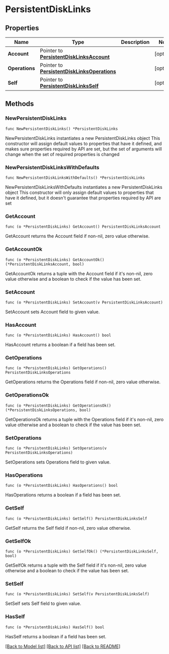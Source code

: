 # PersistentDiskLinks

## Properties

Name | Type | Description | Notes
------------ | ------------- | ------------- | -------------
**Account** | Pointer to [**PersistentDiskLinksAccount**](PersistentDiskLinksAccount.md) |  | [optional] 
**Operations** | Pointer to [**PersistentDiskLinksOperations**](PersistentDiskLinksOperations.md) |  | [optional] 
**Self** | Pointer to [**PersistentDiskLinksSelf**](PersistentDiskLinksSelf.md) |  | [optional] 

## Methods

### NewPersistentDiskLinks

`func NewPersistentDiskLinks() *PersistentDiskLinks`

NewPersistentDiskLinks instantiates a new PersistentDiskLinks object
This constructor will assign default values to properties that have it defined,
and makes sure properties required by API are set, but the set of arguments
will change when the set of required properties is changed

### NewPersistentDiskLinksWithDefaults

`func NewPersistentDiskLinksWithDefaults() *PersistentDiskLinks`

NewPersistentDiskLinksWithDefaults instantiates a new PersistentDiskLinks object
This constructor will only assign default values to properties that have it defined,
but it doesn't guarantee that properties required by API are set

### GetAccount

`func (o *PersistentDiskLinks) GetAccount() PersistentDiskLinksAccount`

GetAccount returns the Account field if non-nil, zero value otherwise.

### GetAccountOk

`func (o *PersistentDiskLinks) GetAccountOk() (*PersistentDiskLinksAccount, bool)`

GetAccountOk returns a tuple with the Account field if it's non-nil, zero value otherwise
and a boolean to check if the value has been set.

### SetAccount

`func (o *PersistentDiskLinks) SetAccount(v PersistentDiskLinksAccount)`

SetAccount sets Account field to given value.

### HasAccount

`func (o *PersistentDiskLinks) HasAccount() bool`

HasAccount returns a boolean if a field has been set.

### GetOperations

`func (o *PersistentDiskLinks) GetOperations() PersistentDiskLinksOperations`

GetOperations returns the Operations field if non-nil, zero value otherwise.

### GetOperationsOk

`func (o *PersistentDiskLinks) GetOperationsOk() (*PersistentDiskLinksOperations, bool)`

GetOperationsOk returns a tuple with the Operations field if it's non-nil, zero value otherwise
and a boolean to check if the value has been set.

### SetOperations

`func (o *PersistentDiskLinks) SetOperations(v PersistentDiskLinksOperations)`

SetOperations sets Operations field to given value.

### HasOperations

`func (o *PersistentDiskLinks) HasOperations() bool`

HasOperations returns a boolean if a field has been set.

### GetSelf

`func (o *PersistentDiskLinks) GetSelf() PersistentDiskLinksSelf`

GetSelf returns the Self field if non-nil, zero value otherwise.

### GetSelfOk

`func (o *PersistentDiskLinks) GetSelfOk() (*PersistentDiskLinksSelf, bool)`

GetSelfOk returns a tuple with the Self field if it's non-nil, zero value otherwise
and a boolean to check if the value has been set.

### SetSelf

`func (o *PersistentDiskLinks) SetSelf(v PersistentDiskLinksSelf)`

SetSelf sets Self field to given value.

### HasSelf

`func (o *PersistentDiskLinks) HasSelf() bool`

HasSelf returns a boolean if a field has been set.


[[Back to Model list]](../README.md#documentation-for-models) [[Back to API list]](../README.md#documentation-for-api-endpoints) [[Back to README]](../README.md)


